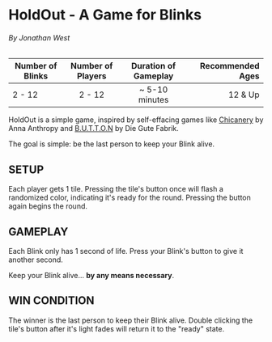 # HoldOut - A Game for Blinks
###### By Jonathan West

| Number of Blinks | Number of Players | Duration of Gameplay | Recommended Ages |
|------------------|:-----------------:|:--------------------:|-----------------:|
| 2 - 12            | 2 - 12             |  ~ 5-10 minutes    | 12 & Up          |

HoldOut is a simple game, inspired by self-effacing games like [Chicanery](http://chicanery.auntiepixelante.com/) by Anna Anthropy and [B.U.T.T.O.N](https://gutefabrik.com/button.html) by Die Gute Fabrik.  

The goal is simple: be the last person to keep your Blink alive.

## SETUP

Each player gets 1 tile.  Pressing the tile's button once will flash a randomized color, indicating it's ready for the round.  Pressing the button again begins the round.

## GAMEPLAY

Each Blink only has 1 second of life.  Press your Blink's button to give it another second.  

Keep your Blink alive... __by any means necessary__.

## WIN CONDITION

The winner is the last person to keep their Blink alive.  Double clicking the tile's button after it's light fades will return it to the "ready" state.